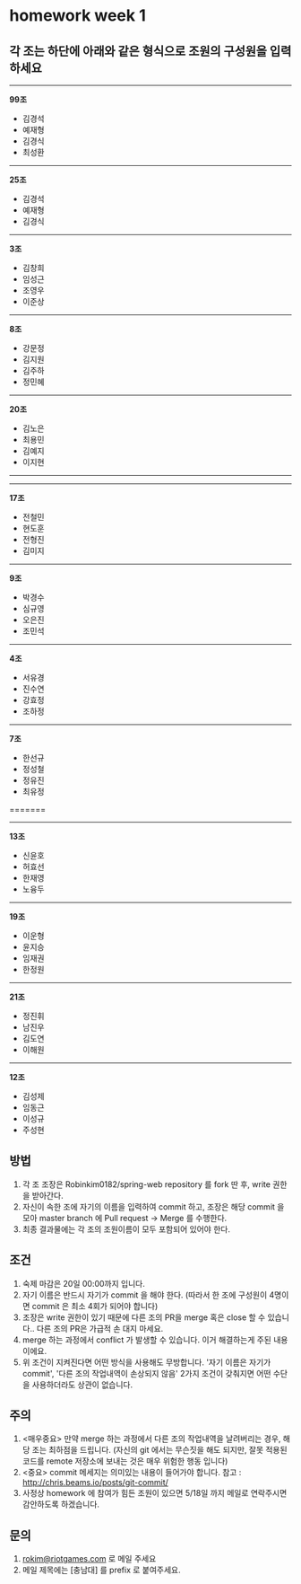 ﻿# homework week 1

## 각 조는 하단에 아래와 같은 형식으로 조원의 구성원을 입력하세요
- - -
**99조**
+ 김경석
+ 예재형
+ 김경식
+ 최성환

- - -
**25조**
+ 김경석
+ 예재형
+ 김경식

- - - 
**3조**
+ 김창희
+ 임성근
+ 조영우
+ 이준상

- - - 
**8조**
+ 강문정
+ 김지원
+ 김주하
+ 정민혜

- - - 
**20조**
+ 김노은
+ 최용민
+ 김예지
+ 이지현
- - -

- - - 
**17조**
+ 전철민
+ 현도훈
+ 전형진
+ 김미지


- - -
**9조**
+ 박경수
+ 심규영
+ 오은진
+ 조민석

- - -
**4조**
+ 서유경
+ 진수연
+ 강효정
+ 조하정

- - -
**7조**
+ 한선규
+ 정성철
+ 정유진
+ 최유정



=======
- - -
**13조**
+ 신윤호
+ 허효선
+ 한재영
+ 노융두

- - -
**19조**
+ 이운형
+ 윤지승
+ 임재권
+ 한정원

- - - 
**21조**
+ 정진휘
+ 남진우
+ 김도연
+ 이해원

- - -
**12조**
+ 김성제
+ 임동근
+ 이성규
+ 주성현

## 방법
1. 각 조 조장은 Robinkim0182/spring-web repository 를 fork 딴 후, write 권한을 받아간다.
2. 자신이 속한 조에 자기의 이름을 입력하여 commit 하고, 조장은 해당 commit 을 모아 master branch 에 Pull request -> Merge 를 수행한다.
3. 최종 결과물에는 각 조의 조원이름이 모두 포함되어 있어야 한다.

## 조건
1. 숙제 마감은 20일 00:00까지 입니다.
1. 자기 이름은 반드시 자기가 commit 을 해야 한다. (따라서 한 조에 구성원이 4명이면 commit 은 최소 4회가 되어야 합니다)
3. 조장은 write 권한이 있기 때문에 다른 조의 PR을 merge 혹은 close 할 수 있습니다.. 다른 조의 PR은 가급적 손 대지 마세요.
3. merge 하는 과정에서 conflict 가 발생할 수 있습니다. 이거 해결하는게 주된 내용이에요.
4. 위 조건이 지켜진다면 어떤 방식을 사용해도 무방합니다. '자기 이름은 자기가 commit', '다른 조의 작업내역이 손상되지 않음' 2가지 조건이 갖춰지면 어떤 수단을 사용하더라도 상관이 없습니다.

## 주의
1. <매우중요> 만약 merge 하는 과정에서 다른 조의 작업내역을 날려버리는 경우, 해당 조는 최하점을 드립니다. (자신의 git 에서는 무슨짓을 해도 되지만, 잘못 적용된 코드를 remote 저장소에 보내는 것은 매우 위험한 행동 입니다)
2. <중요> commit 메세지는 의미있는 내용이 들어가야 합니다. 참고 : http://chris.beams.io/posts/git-commit/
3. 사정상 homework 에 참여가 힘든 조원이 있으면 5/18일 까지 메일로 연락주시면 감안하도록 하겠습니다.

## 문의
1. rokim@riotgames.com 로 메일 주세요
2. 메일 제목에는 [충남대] 를 prefix 로 붙여주세요.
